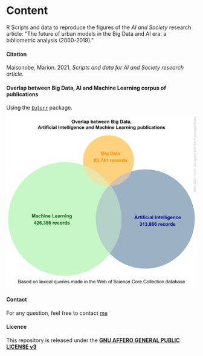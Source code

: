 # Content

R Scripts and data to reproduce the figures of the _AI and Society_ research article: "The future of urban models in the Big Data and AI era: a bibliometric analysis (2000-2019)."

#### Citation
Maisonobe, Marion. 2021. _Scripts and data for AI and Society research article._

#### Overlap between Big Data, AI and Machine Learning corpus of publications 

Using the [`Eulerr`](https://cran.r-project.org/package=eulerr) package.

![](outputs/figures/Figure_1.svg)

#### Contact
For any question, feel free to contact [me](https://www.parisgeo.cnrs.fr/spip.php?article8513&lang=fr) 

#### Licence
This repository is released under the <a href="LICENSE">**GNU AFFERO GENERAL PUBLIC LICENSE v3**</a>

